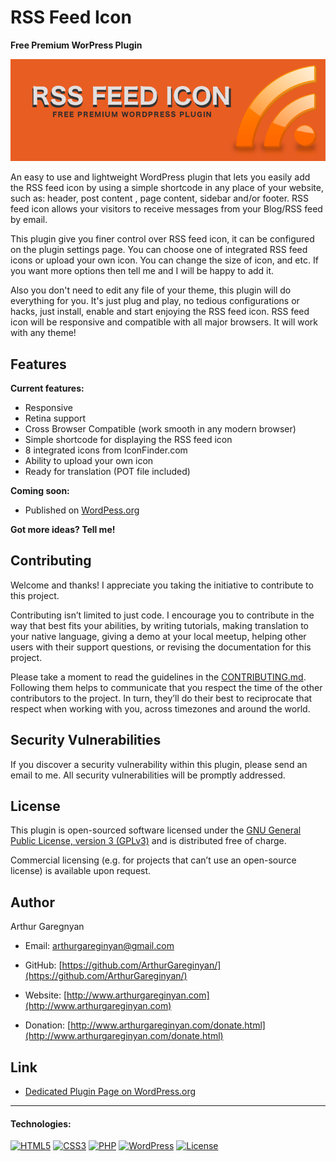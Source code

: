 # RSS Feed Icon

**Free Premium WorPress Plugin**

![screenshot](https://github.com/ArthurGareginyan/rss-feed-icon/blob/master/assets/banner-772x250.png)

An easy to use and lightweight WordPress plugin that lets you easily add the RSS feed icon by using a simple shortcode in any place of your website, such as: header, post content , page content, sidebar and/or footer. RSS feed icon allows your visitors to receive messages from your Blog/RSS feed by email.

This plugin give you finer control over RSS feed icon, it can be configured on the plugin settings page. You can choose one of integrated RSS feed icons or upload your own icon. You can change the size of icon, and etc. If you want more options then tell me and I will be happy to add it.

Also you don't need to edit any file of your theme, this plugin will do everything for you. It's just plug and play, no tedious configurations or hacks, just install, enable and start enjoying the RSS feed icon. RSS feed icon will be responsive and compatible with all major browsers. It will work with any theme!


## Features

**Current features:**

* Responsive
* Retina support
* Cross Browser Compatible (work smooth in any modern browser)
* Simple shortcode for displaying the RSS feed icon
* 8 integrated icons from IconFinder.com
* Ability to upload your own icon
* Ready for translation (POT file included)

**Coming soon:**

* Published on [WordPess.org](http://wordpess.org/)

**Got more ideas? Tell me!**


## Contributing

Welcome and thanks! I appreciate you taking the initiative to contribute to this project.

Contributing isn’t limited to just code. I encourage you to contribute in the way that best fits your abilities, by writing tutorials, making translation to your native language, giving a demo at your local meetup, helping other users with their support questions, or revising  the documentation for this project.

Please take a moment to read the guidelines in the [CONTRIBUTING.md](https://github.com/ArthurGareginyan/rss-feed-icon/blob/master/CONTRIBUTING.md). Following them helps to communicate that you respect the time of the other contributors to the project. In turn, they’ll do their best to reciprocate that respect when working with you, across timezones and around the world.


## Security Vulnerabilities

If you discover a security vulnerability within this plugin, please send an email to me. All security vulnerabilities will be promptly addressed.


## License

This plugin is open-sourced software licensed under the [GNU General Public License, version 3 (GPLv3)](http://www.gnu.org/licenses/gpl-3.0.html) and is distributed free of charge.

Commercial licensing (e.g. for projects that can’t use an open-source license) is available upon request.


## Author

Arthur Garegnyan

* Email: arthurgareginyan@gmail.com

* GitHub: [https://github.com/ArthurGareginyan/](https://github.com/ArthurGareginyan/)

* Website: [http://www.arthurgareginyan.com](http://www.arthurgareginyan.com)

* Donation: [http://www.arthurgareginyan.com/donate.html](http://www.arthurgareginyan.com/donate.html)


## Link

* [Dedicated Plugin Page on WordPress.org](https://wordpress.org/plugins/rss-feed-icon/)



---
#### Technologies:

[![HTML5](http://mycyberuniverse.com/public-files/images/logos/HTML5.png)]()
[![CSS3](http://mycyberuniverse.com/public-files/images/logos/CSS3.png)]()
[![PHP](http://mycyberuniverse.com/public-files/images/logos/PHP.png)]()
[![WordPress](http://mycyberuniverse.com/public-files/images/logos/WordPress.png)](https://wordpress.org)
[![License](http://mycyberuniverse.com/public-files/images/logos/GPLv3.png)](http://www.gnu.org/licenses/gpl-3.0.html)
